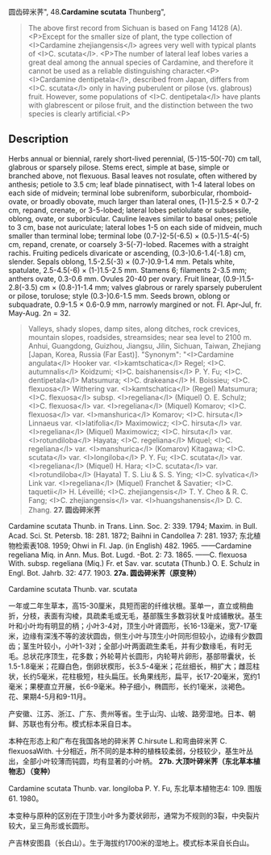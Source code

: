 圆齿碎米荠",
48.**Cardamine scutata** Thunberg",

> The above first record from Sichuan is based on Fang 14128 (A).&lt;P&gt;Except for the smaller size of plant, the type collection of &lt;I&gt;Cardamine zhejiangensis&lt;/I&gt; agrees very well with typical plants of &lt;I&gt;C. scutata&lt;/I&gt;. &lt;P&gt;The number of lateral leaf lobes varies a great deal among the annual species of Cardamine, and therefore it cannot be used as a reliable distinguishing character.&lt;P&gt;&lt;I&gt;Cardamine dentipetala&lt;/I&gt;, described from Japan, differs from &lt;I&gt;C. scutata&lt;/I&gt; only in having puberulent or pilose (vs. glabrous) fruit. However, some populations of &lt;I&gt;C. dentipetala&lt;/I&gt; have plants with glabrescent or pilose fruit, and the distinction between the two species is clearly artificial.&lt;P&gt;

## Description
Herbs annual or biennial, rarely short-lived perennial, (5-)15-50(-70) cm tall, glabrous or sparsely pilose. Stems erect, simple at base, simple or branched above, not flexuous. Basal leaves not rosulate, often withered by anthesis; petiole to 3.5 cm; leaf blade pinnatisect, with 1-4 lateral lobes on each side of midvein; terminal lobe subreniform, suborbicular, rhomboid-ovate, or broadly obovate, much larger than lateral ones, (1-)1.5-2.5 × 0.7-2 cm, repand, crenate, or 3-5-lobed; lateral lobes petiolulate or subsessile, oblong, ovate, or suborbicular. Cauline leaves similar to basal ones; petiole to 3 cm, base not auriculate; lateral lobes 1-5 on each side of midvein, much smaller than terminal lobe; terminal lobe (0.7-)2-5(-6.5) × (0.5-)1.5-4(-5) cm, repand, crenate, or coarsely 3-5(-7)-lobed. Racemes with a straight rachis. Fruiting pedicels divaricate or ascending, (0.3-)0.6-1.4(-1.8) cm, slender. Sepals oblong, 1.5-2.5(-3) × (0.7-)0.9-1.4 mm. Petals white, spatulate, 2.5-4.5(-6) × (1-)1.5-2.5 mm. Stamens 6; filaments 2-3.5 mm; anthers ovate, 0.3-0.6 mm. Ovules 20-40 per ovary. Fruit linear, (0.9-)1.5-2.8(-3.5) cm × (0.8-)1-1.4 mm; valves glabrous or rarely sparsely puberulent or pilose, torulose; style (0.3-)0.6-1.5 mm. Seeds brown, oblong or subquadrate, 0.9-1.5 × 0.6-0.9 mm, narrowly margined or not. Fl. Apr-Jul, fr. May-Aug. 2n = 32.

> Valleys, shady slopes, damp sites, along ditches, rock crevices, mountain slopes, roadsides, streamsides; near sea level to 2100 m. Anhui, Guangdong, Guizhou, Jiangsu, Jilin, Sichuan, Taiwan, Zhejiang [Japan, Korea, Russia (Far East)].
  "Synonym": "&lt;I&gt;Cardamine angulata&lt;/I&gt; Hooker var. &lt;I&gt;kamtschatica&lt;/I&gt; Regel; &lt;I&gt;C. autumnalis&lt;/I&gt; Koidzumi; &lt;I&gt;C. baishanensis&lt;/I&gt; P. Y. Fu; &lt;I&gt;C. dentipetala&lt;/I&gt; Matsumura; &lt;I&gt;C. drakeana&lt;/I&gt; H. Boissieu; &lt;I&gt;C. flexuosa&lt;/I&gt; Withering var. &lt;I&gt;kamtschatica&lt;/I&gt; (Regel) Matsumura; &lt;I&gt;C. flexuosa&lt;/I&gt; subsp. &lt;I&gt;regeliana&lt;/I&gt; (Miquel) O. E. Schulz; &lt;I&gt;C. flexuosa&lt;/I&gt; var. &lt;I&gt;regeliana&lt;/I&gt; (Miquel) Komarov; &lt;I&gt;C. flexuosa&lt;/I&gt; var. &lt;I&gt;manshurica&lt;/I&gt; Komarov; &lt;I&gt;C. hirsuta&lt;/I&gt; Linnaeus var. &lt;I&gt;latifolia&lt;/I&gt; Maximowicz; &lt;I&gt;C. hirsuta&lt;/I&gt; var. &lt;I&gt;regeliana&lt;/I&gt; (Miquel) Maximowicz; &lt;I&gt;C. hirsuta&lt;/I&gt; var. &lt;I&gt;rotundiloba&lt;/I&gt; Hayata; &lt;I&gt;C. regeliana&lt;/I&gt; Miquel; &lt;I&gt;C. regeliana&lt;/I&gt; var. &lt;I&gt;manshurica&lt;/I&gt; (Komarov) Kitagawa; &lt;I&gt;C. scutata&lt;/I&gt; var. &lt;I&gt;longiloba&lt;/I&gt; P. Y. Fu; &lt;I&gt;C. scutata&lt;/I&gt; var. &lt;I&gt;regeliana&lt;/I&gt; (Miquel) H. Hara; &lt;I&gt;C. scutata&lt;/I&gt; var. &lt;I&gt;rotundiloba&lt;/I&gt; (Hayata) T. S. Liu &amp; S. S. Ying; &lt;I&gt;C. sylvatica&lt;/I&gt; Link var. &lt;I&gt;regeliana&lt;/I&gt; (Miquel) Franchet &amp; Savatier; &lt;I&gt;C. taquetii&lt;/I&gt; H. Léveillé; &lt;I&gt;C. zhejiangensis&lt;/I&gt; T. Y. Cheo &amp; R. C. Fang; &lt;I&gt;C. zhejiangensis&lt;/I&gt; var. &lt;I&gt;huangshanensis&lt;/I&gt; D. C. Zhang.
**27. 圆齿碎米荠**

Cardamine scutata Thunb. in Trans. Linn. Soc. 2: 339. 1794; Maxim. in Bull. Acad. Sci. St. Petersb. 18: 281. 1872; Baihni in Candollea 7: 281. 1937; 东北植物检索表108. 1959; Ohwi in Fl. Jap. (in English) 482. 1965. ——Cardamine regeliana Miq. in Ann. Mus. Bot. Lugd. -Bot. 2: 73. 1865. ——C. flexuosa With. subsp. regeliana (Miq.) Fr. et Sav. var. scutata (Thunb.) O. E. Schulz in Engl. Bot. Jahrb. 32: 477. 1903.
**27a. 圆齿碎米荠（原变种）**

Cardamine scutata Thunb. var. scutata

一年或二年生草本，高15-30厘米，具短而密的纤维状根。茎单一，直立或稍曲折，分枝，表面有沟棱，具疏柔毛或无毛，基部簇生多数羽状复叶成铺散状。基生叶和小叶均有明显的柄；小叶3-4对，顶生小叶肾圆形，长16-13毫米，宽7-17毫米，边缘有深浅不等的波状圆齿，侧生小叶与顶生小叶同形但较小，边缘有少数圆齿；茎生叶较小，小叶1-3对；全部小叶两面疏生柔毛，并有少数缘毛，有时无毛。总状花序顶生，花多数；外轮萼片长圆形，内轮萼片卵形，基部带囊状，长1.5-1.8毫米；花瓣白色，倒卵状楔形，长3.5-4毫米；花丝细长，稍扩大；雌蕊柱状，长约5毫米，花柱极短，柱头扁压。长角果线形，扁平，长17-20毫米，宽约1毫米；果梗直立开展，长6-9毫米。种子细小，椭圆形，长约1毫米，淡褐色。花、果期4-5月和9-11月。

产安徽、江苏、浙江、广东、贵州等省。生于山沟、山坡、路旁湿地。日本、朝鲜、苏联也有分布。模式标本采自日本。

本种在形态上和广布在我国各地的碎米荠 C.hirsute L.和弯曲碎米荠 C. flexuosaWith. 十分相近，所不同的是本种的植株较柔弱，分枝较少，基生叶丛出，全部小叶较薄而钝圆，均有显著的小叶柄。
**27b. 大顶叶碎米荠（东北草本植物志）（变种）**

Cardamine scutata Thunb. var. longiloba P. Y. Fu, 东北草本植物志4: 109. 图版61. 1980。

本变种与原种的区别在于顶生小叶多为菱状卵形，通常为不规则的3裂，中央裂片较大，呈三角形或长圆形。

产吉林安图县（长白山）。生于海拔约1700米的湿地上。模式标本采自长白山。
